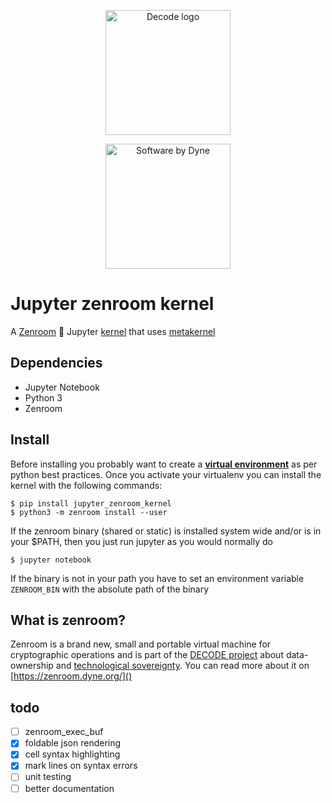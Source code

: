 <p align="center"><a href="https://decodeproject.eu" target="_blank" rel="noopener noreferrer"><img width="200" src="https://decodeproject.eu/sites/all/themes/marmelo_base/img/logo.svg" alt="Decode logo"></a></p>
<p align="center"><a href="https://dyne.org" target="_blank" rel="noopener noreferrer"><img width="200" src="https://secrets.dyne.org/static/img/swbydyne.png" alt="Software by Dyne"></a></p>

# Jupyter zenroom kernel 

A [Zenroom](http://zenroom.dyne.org) :key: Jupyter [kernel](http://jupyter.readthedocs.io/en/latest/projects/kernels.html) that uses [metakernel](https://github.com/Calysto/metakernel)

## Dependencies
* Jupyter Notebook
* Python 3
* Zenroom

## Install

Before installing you probably want to create a [**virtual environment**](https://virtualenv.pypa.io/en/stable/) as per python best practices.
Once you activate your virtualenv you can install the kernel with the following commands:

    $ pip install jupyter_zenroom_kernel
    $ python3 -m zenroom install --user

If the zenroom binary (shared or static) is installed system wide and/or is in your $PATH, then you just run jupyter as you would normally do

    $ jupyter notebook

If the binary is not in your path you have to set an environment variable `ZENROOM_BIN` with the absolute path of the binary 

## What is zenroom?
Zenroom is a brand new, small and portable virtual machine for cryptographic operations and is part of the [DECODE project](https://decodeproject.eu) about data-ownership and [technological sovereignty](https://www.youtube.com/watch?v=RvBRbwBm_nQ).
You can read more about it on [https://zenroom.dyne.org/]()

## todo
 - [ ] zenroom_exec_buf
 - [x] foldable json rendering
 - [x] cell syntax highlighting
 - [x] mark lines on syntax errors
 - [ ] unit testing
 - [ ] better documentation
